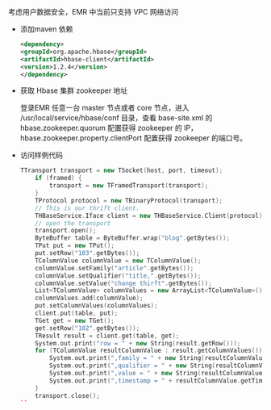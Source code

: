 考虑用户数据安全，EMR 中当前只支持 VPC 网络访问

- 添加maven 依赖

    ``` xml
    <dependency>
    <groupId>org.apache.hbase</groupId>
    <artifactId>hbase-client</artifactId>
    <version>1.2.4</version>
    </dependency>
    ```

- 获取 Hbase 集群 zookeeper 地址  

    登录EMR 任意一台 master 节点或者 core 节点，进入 /usr/local/service/hbase/conf 目录，查看 base-site.xml 的 hbase.zookeeper.quorum 配置获得 zookeeper 的 IP，hbase.zookeeper.property.clientPort 配置获得 zookeeper 的端口号。
    
- 访问样例代码

    ``` c++
    TTransport transport = new TSocket(host, port, timeout);
        if (framed) {
            transport = new TFramedTransport(transport);
        }
        TProtocol protocol = new TBinaryProtocol(transport);
        // This is our thrift client.
        THBaseService.Iface client = new THBaseService.Client(protocol);
        // open the transport
        transport.open();
        ByteBuffer table = ByteBuffer.wrap("blog".getBytes());
        TPut put = new TPut();
        put.setRow("103".getBytes());
        TColumnValue columnValue = new TColumnValue();
        columnValue.setFamily("article".getBytes());
        columnValue.setQualifier("title,".getBytes());
        columnValue.setValue("change thirft".getBytes());
        List<TColumnValue> columnValues = new ArrayList<TColumnValue>();
        columnValues.add(columnValue);
        put.setColumnValues(columnValues);
        client.put(table, put);
        TGet get = new TGet();
        get.setRow("102".getBytes());
        TResult result = client.get(table, get);
        System.out.print("row = " + new String(result.getRow()));
        for (TColumnValue resultColumnValue : result.getColumnValues()) {
            System.out.print(",family = " + new String(resultColumnValue.getFamily()));
            System.out.print(",qualifier = " + new String(resultColumnValue.getFamily()));
            System.out.print(",value = " + new String(resultColumnValue.getValue()));
            System.out.print(",timestamp = " + resultColumnValue.getTimestamp());
        }
        transport.close();
    ``
